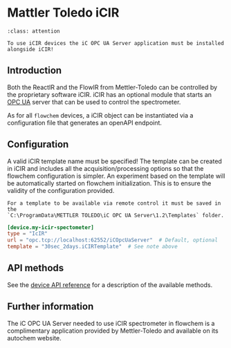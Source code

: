 # Mattler Toledo iCIR
```{admonition} Additional software needed!
:class: attention

To use iCIR devices the iC OPC UA Server application must be installed alongside iCIR!
```
## Introduction
Both the ReactIR and the FlowIR from Mettler-Toledo can be controlled by the proprietary software iCIR.
iCIR has an optional module that starts an [OPC UA](https://en.wikipedia.org/wiki/OPC_Unified_Architecture)
server that can be used to control the spectrometer.

As for all `flowchem` devices, a iCIR object can be instantiated via a configuration file that generates an openAPI endpoint.

## Configuration
A valid iCIR template name must be specified!
The template can be created in iCIR and includes all the acquisition/processing options so
that the flowchem configuration is simpler.
An experiment based on the template will be automatically started on flowchem initialization.
This is to ensure the validity of the configuration provided.
```{note}
For a template to be available via remote control it must be saved in the
`C:\ProgramData\METTLER TOLEDO\iC OPC UA Server\1.2\Templates` folder.
```

```toml
[device.my-icir-spectometer]
type = "IcIR"
url = "opc.tcp://localhost:62552/iCOpcUaServer"  # Default, optional
template = "30sec_2days.iCIRTemplate"  # See note above
```


## API methods
See the [device API reference](../../api/icir/api.md) for a description of the available methods.

## Further information
The iC OPC UA Server needed to use iCIR spectrometer in flowchem is a complimentary application provided
by Mettler-Toledo and available on its autochem website.
